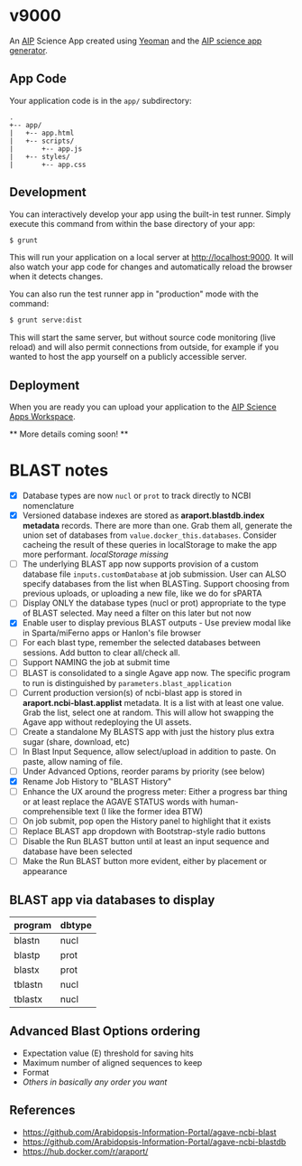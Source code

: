 # v9000

An [AIP](http://www.araport.org) Science App created using [Yeoman](http://yeoman.io)
and the [AIP science app generator](https://www.npmjs.org/package/generator-aip-science-app).

## App Code

Your application code is in the `app/` subdirectory:

```
.
+-- app/
|   +-- app.html
|   +-- scripts/
|       +-- app.js
|   +-- styles/
|       +-- app.css

```

## Development

You can interactively develop your app using the built-in test runner. Simply
execute this command from within the base directory of your app:

```bash
$ grunt
```

This will run your application on a local server at
[http://localhost:9000](http://localhost:9000). It will also watch your
app code for changes and automatically reload the browser when it detects
changes.

You can also run the test runner app in "production" mode with the command:

```bash
$ grunt serve:dist
```

This will start the same server, but without source code monitoring (live reload)
and will also permit connections from outside, for example if you wanted to host
the app yourself on a publicly accessible server.

## Deployment

When you are ready you can upload your application to the
[AIP Science Apps Workspace](http://www.araport.org/apps).

** More details coming soon! **

BLAST notes
===========

- [x] Database types are now ```nucl``` or ```prot``` to track directly to NCBI nomenclature
- [x] Versioned database indexes are stored as **araport.blastdb.index metadata** records. There are more than one. Grab them all, generate the union set of databases from ```value.docker_this.databases```. Consider cacheing the result of these queries in localStorage to make the app more performant. *localStorage missing*
- [ ] The underlying BLAST app now supports provision of a custom database file ```inputs.customDatabase``` at job submission. User can ALSO specify databases from the list when BLASTing. Support choosing from previous uploads, or uploading a new file, like we do for sPARTA
- [ ] Display ONLY the database types (nucl or prot) appropriate to the type of BLAST selected. May need a filter on this later but not now
- [x] Enable user to display previous BLAST outputs - Use preview modal like in Sparta/miFerno apps or Hanlon's file browser
- [ ] For each blast type, remember the selected databases between sessions. Add button to clear all/check all. 
- [ ] Support NAMING the job at submit time
- [ ] BLAST is consolidated to a single Agave app now. The specific program to run is distinguished by ```parameters.blast_application```
- [ ] Current production version(s) of ncbi-blast app is stored in **araport.ncbi-blast.applist** metadata. It is a list with at least one value. Grab the list, select one at random. This will allow hot swapping the Agave app without redeploying the UI assets.
- [ ] Create a standalone My BLASTS app with just the history plus extra sugar (share, download, etc)
- [ ] In Blast Input Sequence, allow select/upload in addition to paste. On paste, allow naming of file.
- [ ] Under Advanced Options, reorder params by priority (see below)
- [x] Rename Job History to "BLAST History"
- [ ] Enhance the UX around the progress meter: Either a progress bar thing or at least replace the AGAVE STATUS words with human-comprehensible text (I like the former idea BTW)
- [ ] On job submit, pop open the History panel to highlight that it exists
- [ ] Replace BLAST app dropdown with Bootstrap-style radio buttons
- [ ] Disable the Run BLAST button until at least an input sequence and database have been selected
- [ ] Make the Run BLAST button more evident, either by placement or appearance

## BLAST app via databases to display

| program | dbtype |
| ---- | --------- |
| blastn | nucl |
| blastp | prot |
| blastx | prot |
| tblastn | nucl |
| tblastx | nucl |

## Advanced Blast Options ordering
* Expectation value (E) threshold for saving hits
* Maximum number of aligned sequences to keep
* Format
* _Others in basically any order you want_

## References
* https://github.com/Arabidopsis-Information-Portal/agave-ncbi-blast
* https://github.com/Arabidopsis-Information-Portal/agave-ncbi-blastdb
* https://hub.docker.com/r/araport/
